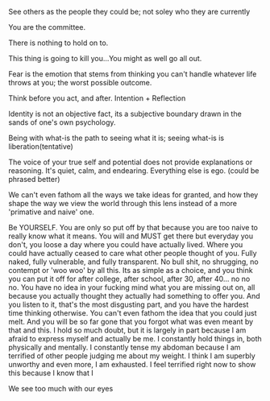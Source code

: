 See others as the people they could be; not soley who they are currently

You are the committee.

There is nothing to hold on to.

This thing is going to kill you...You might as well go all out.

Fear is the emotion that stems from thinking you can't handle whatever life throws at you; the worst possible outcome.

Think before you act, and after. Intention + Reflection

Identity is not an objective fact, its a subjective boundary drawn in the sands of one's own psychology.

Being with what-is the path to seeing what it is; seeing what-is is liberation(tentative)

The voice of your true self and potential does not provide explanations or reasoning. It's quiet, calm, and endearing. Everything else is ego. (could be phrased better)

We can't even fathom all the ways we take ideas for granted, and how they shape the way we view the world through this lens instead of a more 'primative and naive' one.

Be YOURSELF. You are only so put off by that because you are too naive to really know what it means. You will and MUST get there but everyday you don't, you loose a day where you could have actually lived. Where you could have actually ceased to care what other people thought of you. Fully naked, fully vulnerable, and fully transparent. No bull shit, no shrugging, no contempt or 'woo woo' by all this. Its as simple as a choice, and you think you can put it off for after college, after school, after 30, after 40... no no no. You have no idea in your fucking mind what you are missing out on, all because you actually thought they actually had something to offer you. And you listen to it, that's the most disgusting part, and you have the hardest time thinking otherwise. You can't even fathom the idea that you could just melt. And you will be so far gone that you forgot what was even meant by that and this. I hold so much doubt, but it is largely in part because I am afraid to express myself and actually be me. I constantly hold things in, both physically and mentally. I constantly tense my abdoman because I am terrified of other people judging me about my weight. I think I am superbly unworthy and even more, I am exhausted. I feel terrified right now to show this because I know that I 

We see too much with our eyes
